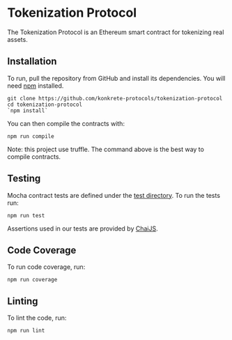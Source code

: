 
Tokenization Protocol
=================

The Tokenization Protocol is an Ethereum smart contract for tokenizing real assets. 


Installation
------------
To run, pull the repository from GitHub and install its dependencies. You will need [npm](https://docs.npmjs.com/cli/install) installed.

    git clone https://github.com/konkrete-protocols/tokenization-protocol
    cd tokenization-protocol
    `npm install`

You can then compile the contracts with:

    npm run compile

Note: this project use truffle. The command above is the best way to compile contracts.


Testing
-------
Mocha contract tests are defined under the [test directory](https://github.com/konkrete-protocols/tokenization-protocol/tree/master/test). To run the tests run:

    npm run test

Assertions used in our tests are provided by [ChaiJS](http://chaijs.com).

Code Coverage
-------------
To run code coverage, run:

    npm run coverage

Linting
-------
To lint the code, run:

    npm run lint
